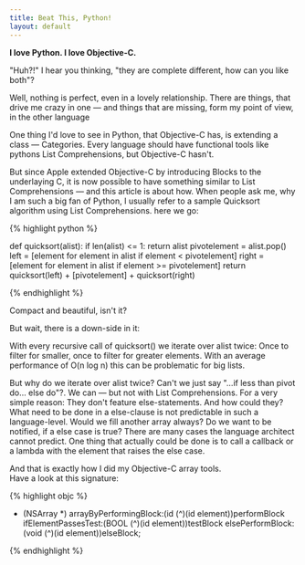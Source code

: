 ```yaml
---
title: Beat This, Python!
layout: default
---
```


**I love Python. I love Objective-C.**

"Huh?!" I hear you thinking, "they are complete different, how can you like both"?

Well, nothing is perfect, even in a lovely relationship.
There are things, that drive me crazy in one — and things that are missing, form my point of view, in the other language

One thing I'd love to see in Python, that Objective-C has, is extending a class — Categories.
Every language should have functional tools like pythons List Comprehensions, but Objective-C hasn't.

But since Apple extended Objective-C by introducing Blocks to the underlaying C, it is now possible to have something similar to List Comprehensions — and this article is about how.
When people ask me, why I am such a big fan of Python, I usually refer to a sample Quicksort algorithm using List Comprehensions.
here we go:  



{% highlight python %}

def quicksort(alist):
  if len(alist) <= 1: return alist
    pivotelement = alist.pop()
    left  = [element for element in alist if element < pivotelement]
    right = [element for element in alist if element >= pivotelement]
  return quicksort(left) + [pivotelement] + quicksort(right)

{% endhighlight %}
<!--break-->


Compact and beautiful, isn't it?

But wait, there is a down-side in it:

With every recursive call of quicksort() we iterate over alist twice: Once to filter for smaller, once to filter for greater elements. With an average performance of O(n log n) this can be problematic for big lists.

But why do we iterate over alist twice? Can't we just say "…if less than pivot do… else do"?. We can — but not with List Comprehensions. For a very simple reason: They don't feature else-statements. And how could they? What need to be done in a else-clause is not predictable in such a language-level. Would we fill another array always? Do we want to be notified, if a else case is true? There are many cases the language architect cannot predict. One thing that actually could be done is to call a callback or a lambda with the element that raises the else case.

And that is exactly how I did my Objective-C array tools.  
Have a look at this signature:

{% highlight objc %}



- (NSArray *) arrayByPerformingBlock:(id   (^)(id element))performBlock
                 ifElementPassesTest:(BOOL (^)(id element))testBlock
                    elsePerformBlock:(void (^)(id element))elseBlock;

{% endhighlight %}
